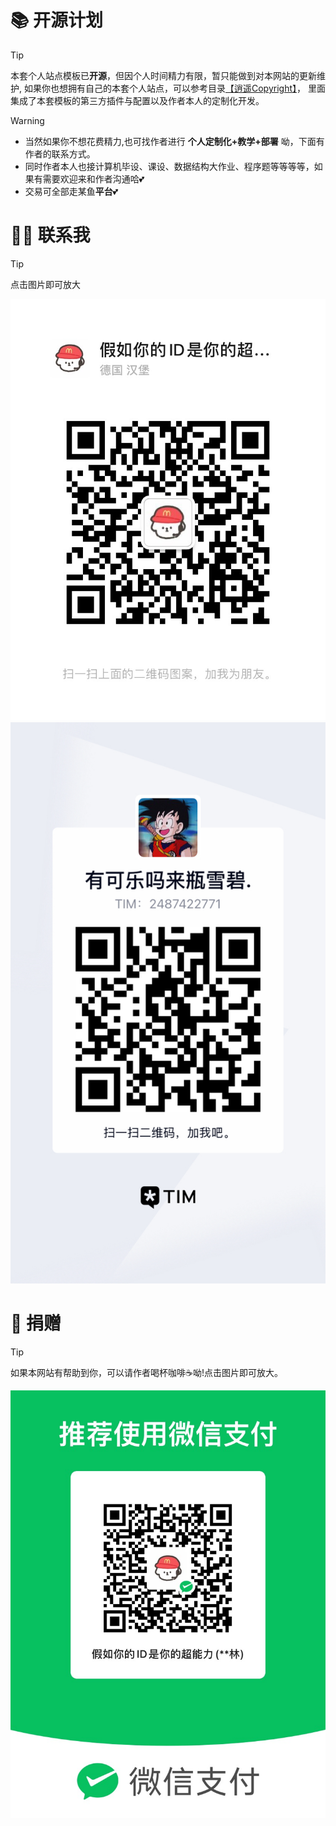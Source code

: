 # 📚 开源计划
> [!TIP]
> 本套个人站点模板已<strong>开源</strong>，但因个人时间精力有限，暂只能做到对本网站的更新维护,
> 如果你也想拥有自己的本套个人站点，可以参考目录<a href="#/config/README">【逍遥Copyright】</a>，
> 里面集成了本套模板的第三方插件与配置以及作者本人的定制化开发。

> [!WARNING]
>
> - 当然如果你不想花费精力,也可找作者进行 <strong>个人定制化+教学+部署</strong> 呦，下面有作者的联系方式。<br>
> - 同时作者本人也接计算机毕设、课设、数据结构大作业、程序题等等等等，如果有需要欢迎来和作者沟通哈💕
> - 交易可全部走某鱼<strong>平台</strong>💕


# 👨‍🎓 联系我

> [!TIP]
> 点击图片即可放大

![](../static/img/Wechat.jpg)
![](../static/img/QQ.jpg)

# 💖 捐赠
> [!TIP]
> 如果本网站有帮助到你，可以请作者喝杯咖啡☕呦!点击图片即可放大。

![](../static/img/donate.jpg)



